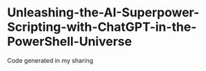 # Unleashing-the-AI-Superpower-Scripting-with-ChatGPT-in-the-PowerShell-Universe
Code generated in my sharing
